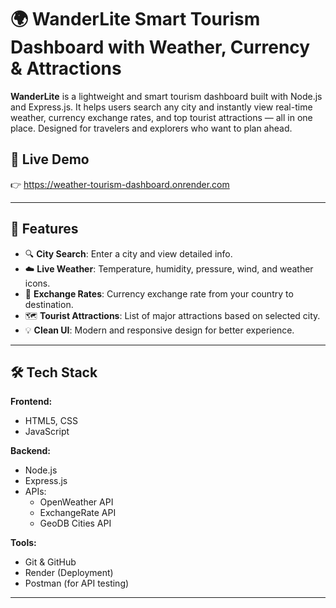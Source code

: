 # 🌍 WanderLite Smart Tourism Dashboard with Weather, Currency & Attractions

**WanderLite** is a lightweight and smart tourism dashboard built with Node.js and Express.js. It helps users search any city and instantly view real-time weather, currency exchange rates, and top tourist attractions — all in one place. Designed for travelers and explorers who want to plan ahead.

## 🚀 Live Demo

👉  https://weather-tourism-dashboard.onrender.com


---

## 📌 Features

- 🔍 **City Search**: Enter a city and view detailed info.
- ☁️ **Live Weather**: Temperature, humidity, pressure, wind, and weather icons.
- 💱 **Exchange Rates**: Currency exchange rate from your country to destination.
- 🗺️ **Tourist Attractions**: List of major attractions based on selected city.
- 💡 **Clean UI**: Modern and responsive design for better experience.

---

## 🛠️ Tech Stack

**Frontend:**
- HTML5, CSS
- JavaScript 

**Backend:**
- Node.js
- Express.js
- APIs:
  - OpenWeather API
  - ExchangeRate API 
  - GeoDB Cities API 

**Tools:**
- Git & GitHub
- Render (Deployment)
- Postman (for API testing)

---
